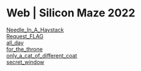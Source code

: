 
# Web | Silicon Maze 2022 <br>

[Needle_In_A_Haystack](./Needle_In_A_Haystack/) <br>
[Request_FLAG](./Request_FLAG/) <br>
[all_day](./all_day/) <br>
[for_the_throne](./for_the_throne/) <br>
[only_a_cat_of_different_coat](./only_a_cat_of_different_coat/) <br>
[secret_window](./secret_window/)
